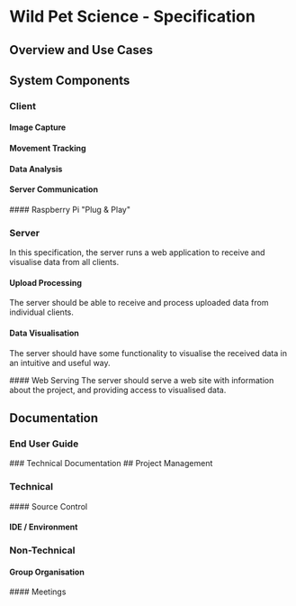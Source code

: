 # Wild Pet Science - Specification
## Overview and Use Cases
## System Components
### Client
#### Image Capture
#### Movement Tracking
#### Data Analysis
#### Server Communication
#### Raspberry Pi "Plug & Play"

### Server
In this specification, the server runs a web application to receive and visualise data from all clients.

#### Upload Processing
The server should be able to receive and process uploaded data from individual clients.

#### Data Visualisation
The server should have some functionality to visualise the received data in an intuitive and useful way.

#### Web Serving
The server should serve a web site with information about the project, and providing access to visualised data.

## Documentation
### End User Guide
### Technical Documentation
## Project Management
### Technical
#### Source Control
#### IDE / Environment
### Non-Technical
#### Group Organisation
#### Meetings
